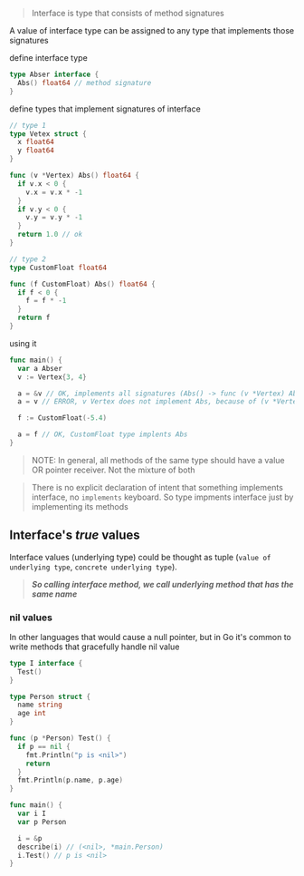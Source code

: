 > Interface is type that consists of method signatures

A value of interface type can be assigned to any type that implements those signatures

define interface type
```go
type Abser interface {
  Abs() float64 // method signature
}
```

define types that implement signatures of interface
```go
// type 1
type Vetex struct {
  x float64
  y float64
}

func (v *Vertex) Abs() float64 {
  if v.x < 0 {
    v.x = v.x * -1
  }
  if v.y < 0 {
    v.y = v.y * -1
  }
  return 1.0 // ok
}

// type 2
type CustomFloat float64

func (f CustomFloat) Abs() float64 {
  if f < 0 {
    f = f * -1
  }
  return f
}
```


using it
```go
func main() {
  var a Abser
  v := Vertex{3, 4}

  a = &v // OK, implements all signatures (Abs() -> func (v *Vertex) Abs() float64)  = (&{3, 4}, *main.Vetex)
  a = v // ERROR, v Vertex does not implement Abs, because of (v *Vertex)

  f := CustomFloat(-5.4)

  a = f // OK, CustomFloat type implents Abs 
}
```
> NOTE: In general, all methods of the same type should have a value OR pointer receiver. Not the mixture of both

> There is no explicit declaration of intent that something implements interface, no `implements` keyboard.
> So type impments interface just by implementing its methods


## Interface's _true_ values
Interface values (underlying type) could be thought as tuple (`value of underlying type`, `concrete underlying type`).  
> **_So calling interface method, we call underlying method that has the same name_**


### nil values
In other languages that would cause a null pointer, but in Go it's common to write methods that gracefully handle nil value
```go
type I interface {
  Test()
}

type Person struct {
  name string
  age int
}

func (p *Person) Test() {
  if p == nil {
    fmt.Println("p is <nil>")
    return
  }
  fmt.Println(p.name, p.age)
}

func main() {
  var i I
  var p Person

  i = &p
  describe(i) // (<nil>, *main.Person)
  i.Test() // p is <nil>
}
```
